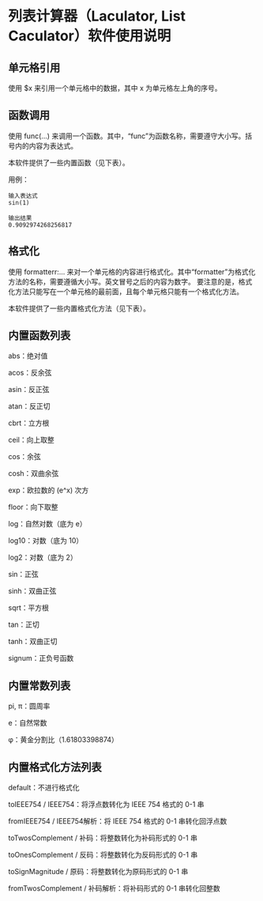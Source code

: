 # 列表计算器（Laculator, List Caculator）软件使用说明

## 单元格引用

使用 $x 来引用一个单元格中的数据，其中 x 为单元格左上角的序号。

## 函数调用

使用 func(...) 来调用一个函数。其中，“func”为函数名称，需要遵守大小写。括号内的内容为表达式。

本软件提供了一些内置函数（见下表）。

用例：
```
输入表达式
sin(1)

输出结果
0.9092974268256817
```

## 格式化

使用 formatterr:... 来对一个单元格的内容进行格式化。其中“formatter”为格式化方法的名称，需要遵循大小写。英文冒号之后的内容为数字。
要注意的是，格式化方法只能写在一个单元格的最前面，且每个单元格只能有一个格式化方法。

本软件提供了一些内置格式化方法（见下表）。

## 内置函数列表

abs：绝对值

acos：反余弦

asin：反正弦

atan：反正切

cbrt：立方根

ceil：向上取整

cos：余弦

cosh：双曲余弦

exp：欧拉数的 (e^x) 次方

floor：向下取整

log：自然对数（底为 e）

log10：对数（底为 10）

log2：对数（底为 2）

sin：正弦

sinh：双曲正弦

sqrt：平方根

tan：正切

tanh：双曲正切

signum：正负号函数

## 内置常数列表

pi, π：圆周率

e：自然常数

φ：黄金分割比（1.61803398874）

## 内置格式化方法列表

default：不进行格式化

toIEEE754 / IEEE754：将浮点数转化为 IEEE 754 格式的 0-1 串

fromIEEE754 / IEEE754解析：将 IEEE 754 格式的 0-1 串转化回浮点数

toTwosComplement / 补码：将整数转化为补码形式的 0-1 串

toOnesComplement / 反码：将整数转化为反码形式的 0-1 串

toSignMagnitude / 原码：将整数转化为原码形式的 0-1 串

fromTwosComplement / 补码解析：将补码形式的 0-1 串转化回整数


